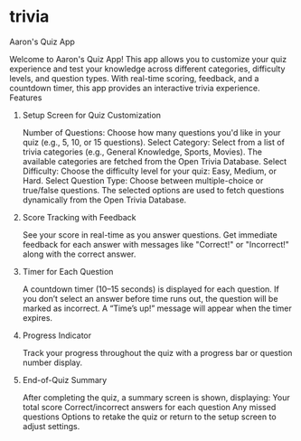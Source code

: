 # trivia
Aaron's Quiz App

Welcome to Aaron's Quiz App! This app allows you to customize your quiz experience and test your knowledge across different categories, difficulty levels, and question types. With real-time scoring, feedback, and a countdown timer, this app provides an interactive trivia experience.
Features
1. Setup Screen for Quiz Customization

    Number of Questions: Choose how many questions you'd like in your quiz (e.g., 5, 10, or 15 questions).
    Select Category: Select from a list of trivia categories (e.g., General Knowledge, Sports, Movies). The available categories are fetched from the Open Trivia Database.
    Select Difficulty: Choose the difficulty level for your quiz: Easy, Medium, or Hard.
    Select Question Type: Choose between multiple-choice or true/false questions.
    The selected options are used to fetch questions dynamically from the Open Trivia Database.

2. Score Tracking with Feedback

    See your score in real-time as you answer questions.
    Get immediate feedback for each answer with messages like "Correct!" or "Incorrect!" along with the correct answer.

3. Timer for Each Question

    A countdown timer (10–15 seconds) is displayed for each question.
    If you don’t select an answer before time runs out, the question will be marked as incorrect.
    A “Time’s up!” message will appear when the timer expires.

4. Progress Indicator

    Track your progress throughout the quiz with a progress bar or question number display.

5. End-of-Quiz Summary

    After completing the quiz, a summary screen is shown, displaying:
        Your total score
        Correct/incorrect answers for each question
        Any missed questions
    Options to retake the quiz or return to the setup screen to adjust settings.